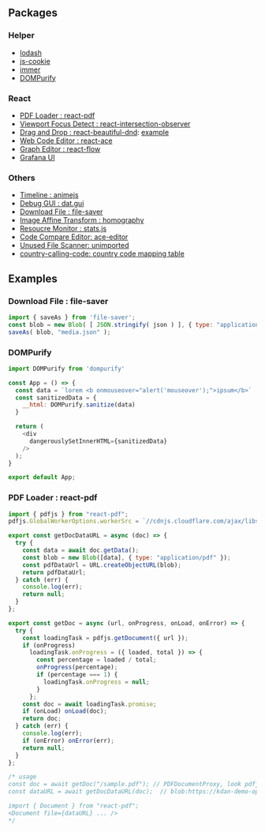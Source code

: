 ## Packages

### Helper
  - [lodash](https://lodash.com/)
  - [js-cookie](https://github.com/js-cookie/js-cookie)
  - [immer](https://github.com/immerjs/immer)
  - [DOMPurify](https://github.com/cure53/DOMPurify)

### React
  - [PDF Loader : react-pdf](https://github.com/diegomura/react-pdf)
  - [Viewport Focus Detect : react-intersection-observer](https://github.com/researchgate/react-intersection-observer)
  - [Drag and Drop : react-beautiful-dnd](https://github.com/atlassian/react-beautiful-dnd): [example](https://codesandbox.io/s/zh2wy)
  - [Web Code Editor : react-ace](https://github.com/securingsincity/react-ace/tree/master)
  - [Graph Editor : react-flow](https://github.com/wbkd/react-flow)
  - [Grafana UI](https://developers.grafana.com/ui/latest/index.html?path=/docs/docs-overview-intro--docs)

### Others
  - [Timeline : animejs](https://animejs.com/)
  - [Debug GUI : dat.gui](https://github.com/dataarts/dat.gui)
  - [Download File : file-saver](https://github.com/eligrey/FileSaver.js)
  - [Image Affine Transform : homography](https://github.com/Eric-Canas/Homography.js)
  - [Resoucre Monitor : stats.js](https://github.com/mrdoob/stats.js/)
  - [Code Compare Editor: ace-editor](https://github.com/ace-diff/ace-diff)
  - [Unused File Scanner: unimported](https://github.com/smeijer/unimported#example)
  - [country-calling-code: country code mapping table](https://github.com/joonhocho/country-calling-code)

## Examples

### Download File : file-saver

```javascript
import { saveAs } from 'file-saver';
const blob = new Blob( [ JSON.stringify( json ) ], { type: "application/json" } );
saveAs( blob, "media.json" );
```

### DOMPurify

```javascript
import DOMPurify from 'dompurify'

const App = () => {
  const data = `lorem <b onmouseover="alert('mouseover');">ipsum</b>`
  const sanitizedData = {
    __html: DOMPurify.sanitize(data)
  }

  return (
    <div
      dangerouslySetInnerHTML={sanitizedData}
    />
  );
}

export default App;
```

### PDF Loader : react-pdf

```javascript
import { pdfjs } from "react-pdf";
pdfjs.GlobalWorkerOptions.workerSrc = `//cdnjs.cloudflare.com/ajax/libs/pdf.js/${pdfjs.version}/pdf.worker.min.js`;

export const getDocDataURL = async (doc) => {
  try {
    const data = await doc.getData();
    const blob = new Blob([data], { type: "application/pdf" });
    const pdfDataUrl = URL.createObjectURL(blob);
    return pdfDataUrl;
  } catch (err) {
    console.log(err);
    return null;
  }
};

export const getDoc = async (url, onProgress, onLoad, onError) => {
  try {
    const loadingTask = pdfjs.getDocument({ url });
    if (onProgress)
      loadingTask.onProgress = ({ loaded, total }) => {
        const percentage = loaded / total;
        onProgress(percentage);
        if (percentage === 1) {
          loadingTask.onProgress = null;
        }
      };
    const doc = await loadingTask.promise;
    if (onLoad) onLoad(doc);
    return doc;
  } catch (err) {
    console.log(err);
    if (onError) onError(err);
    return null;
  }
};

/* usage
const doc = await getDoc("/sample.pdf"); // PDFDocumentProxy, look pdfjs document for detail.
const dataURL = await getDocDataURL(doc);  // blob:https://kdan-demo-op.dottedsign.com/5c46d654-f02e-4938-97bd-6676451f2c0f

import { Document } from "react-pdf";
<Document file={dataURL} ... />
*/
```
